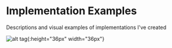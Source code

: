 # Implementation Examples
Descriptions and visual examples of implementations I've created

![alt tag](https://github.com/ericlw/Implementation-Examples/blob/master/images/ux-android-custom-ptr-tp.gif){:height="36px" width="36px"}

